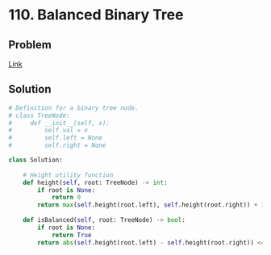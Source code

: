# 110. Balanced Binary Tree
## Problem
[Link](https://leetcode.com/problems/balanced-binary-tree/)
## Solution
```python
# Definition for a binary tree node.
# class TreeNode:
#     def __init__(self, x):
#         self.val = x
#         self.left = None
#         self.right = None

class Solution:
    
    # Height utility function
    def height(self, root: TreeNode) -> int:
        if root is None:
            return 0
        return max(self.height(root.left), self.height(root.right)) + 1
    
    def isBalanced(self, root: TreeNode) -> bool:
        if root is None:
            return True
        return abs(self.height(root.left) - self.height(root.right)) <= 1 and self.isBalanced(root.left) and self.isBalanced(root.right)
```
